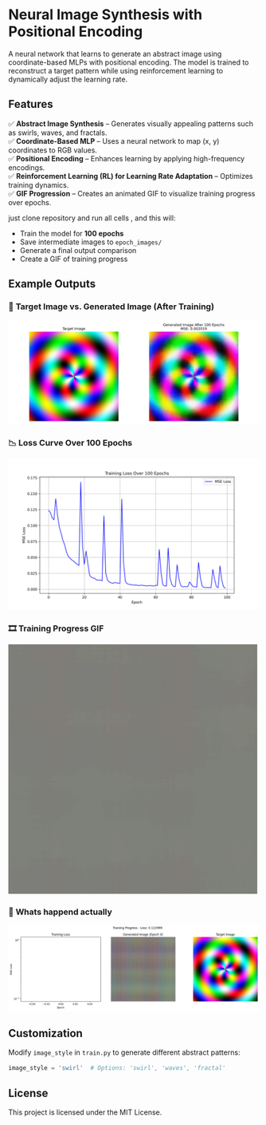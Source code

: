 
# **Neural Image Synthesis with Positional Encoding**  

A neural network that learns to generate an abstract image using coordinate-based MLPs with positional encoding. The model is trained to reconstruct a target pattern while using reinforcement learning to dynamically adjust the learning rate.  

## **Features**  
✅ **Abstract Image Synthesis** – Generates visually appealing patterns such as swirls, waves, and fractals.  
✅ **Coordinate-Based MLP** – Uses a neural network to map (x, y) coordinates to RGB values.  
✅ **Positional Encoding** – Enhances learning by applying high-frequency encodings.  
✅ **Reinforcement Learning (RL) for Learning Rate Adaptation** – Optimizes training dynamics.  
✅ **GIF Progression** – Creates an animated GIF to visualize training progress over epochs.  




just clone repository and run all cells , and this will:  
- Train the model for **100 epochs**  
- Save intermediate images to `epoch_images/`  
- Generate a final output comparison  
- Create a GIF of training progress  

## **Example Outputs**  
### 🎯 **Target Image vs. Generated Image** (After Training)  
![Final Output](./images/comparison_after_epochs.png)  

### 📉 **Loss Curve Over 100 Epochs**  
![Loss Curve](./images/loss_curve_epochs.png)  

### 🎞 **Training Progress GIF**  
<img src="./images/training_progress.gif" width="500">

### 🎯 **Whats happend actually**
![Final Output](./images/output.png) 


## **Customization**  
Modify `image_style` in `train.py` to generate different abstract patterns:  
```python
image_style = 'swirl'  # Options: 'swirl', 'waves', 'fractal'
```

## **License**  
This project is licensed under the MIT License.  
